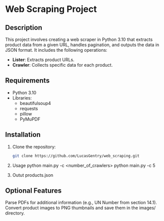 # Web Scraping Project

## Description
This project involves creating a web scraper in Python 3.10 that extracts product data from a given URL, handles pagination, and outputs the data in JSON format. It includes the following operations:
- **Lister**: Extracts product URLs.
- **Crawler**: Collects specific data for each product.

## Requirements
- Python 3.10
- Libraries:
  - beautifulsoup4
  - requests
  - pillow
  - PyMuPDF

## Installation
1. Clone the repository:
   ```sh
   git clone https://github.com/LucasGentry/web_scraping.git

2. Usage
python main.py -c <number_of_crawlers>
python main.py -c 5

3. Outut
products.json

## Optional Features
Parse PDFs for additional information (e.g., UN Number from section 14.1).
Convert product images to PNG thumbnails and save them in the images/ directory.
